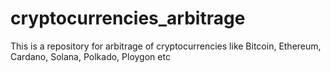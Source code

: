 # cryptocurrencies_arbitrage
This is a repository for arbitrage of cryptocurrencies like Bitcoin, Ethereum, Cardano, Solana, Polkado, Ploygon etc
